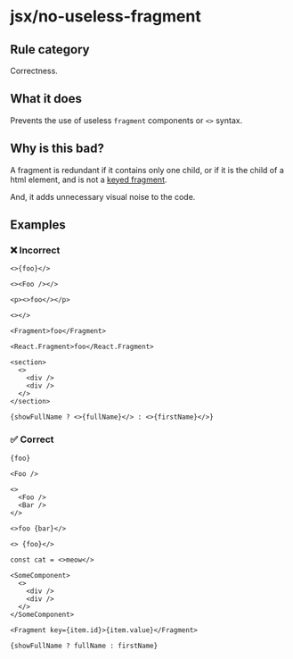 # jsx/no-useless-fragment

## Rule category

Correctness.

## What it does

Prevents the use of useless `fragment` components or `<>` syntax.

## Why is this bad?

A fragment is redundant if it contains only one child, or if it is the child of a html element, and is not a [keyed fragment](https://react.dev/reference/react/Fragment#caveats).

And, it adds unnecessary visual noise to the code.

## Examples

### ❌ Incorrect

```tsx
<>{foo}</>

<><Foo /></>

<p><>foo</></p>

<></>

<Fragment>foo</Fragment>

<React.Fragment>foo</React.Fragment>

<section>
  <>
    <div />
    <div />
  </>
</section>

{showFullName ? <>{fullName}</> : <>{firstName}</>}
```

### ✅ Correct

```tsx
{foo}

<Foo />

<>
  <Foo />
  <Bar />
</>

<>foo {bar}</>

<> {foo}</>

const cat = <>meow</>

<SomeComponent>
  <>
    <div />
    <div />
  </>
</SomeComponent>

<Fragment key={item.id}>{item.value}</Fragment>

{showFullName ? fullName : firstName}
```
